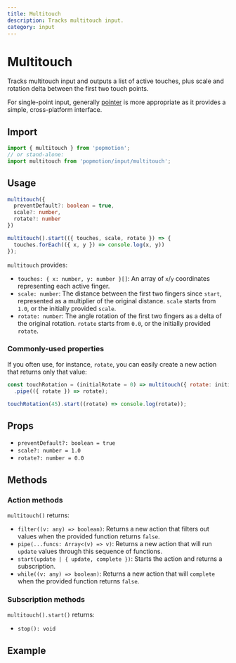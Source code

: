 ```yaml
---
title: Multitouch
description: Tracks multitouch input.
category: input
---
```


# Multitouch

Tracks multitouch input and outputs a list of active touches, plus scale and rotation delta between the first two touch points.

For single-point input, generally [pointer](/api/pointer) is more appropriate as it provides a simple, cross-platform interface.

## Import

```javascript
import { multitouch } from 'popmotion';
// or stand-alone:
import multitouch from 'popmotion/input/multitouch';
```

## Usage

```typescript
multitouch({
  preventDefault?: boolean = true,
  scale?: number,
  rotate?: number
})
```

```javascript
multitouch().start(({ touches, scale, rotate }) => {
  touches.forEach(({ x, y }) => console.log(x, y))
});
```

`multitouch` provides:

- `touches: { x: number, y: number }[]`: An array of `x`/`y` coordinates representing each active finger.
- `scale: number`: The distance between the first two fingers since `start`, represented as a multiplier of the original distance. `scale` starts from `1.0`, or the initially provided `scale`.
- `rotate: number`: The angle rotation of the first two fingers as a delta of the original rotation. `rotate` starts from `0.0`, or the initially provided `rotate`.

### Commonly-used properties

If you often use, for instance, `rotate`, you can easily create a new action that returns only that value:

```javascript
const touchRotation = (initialRotate = 0) => multitouch({ rotate: initialRotate })
  .pipe(({ rotate }) => rotate);

touchRotation(45).start((rotate) => console.log(rotate));
```

## Props

- `preventDefault?: boolean = true`
- `scale?: number = 1.0`
- `rotate?: number = 0.0`

## Methods

### Action methods

`multitouch()` returns:

- `filter((v: any) => boolean)`: Returns a new action that filters out values when the provided function returns `false`.
- `pipe(...funcs: Array<(v) => v)`: Returns a new action that will run `update` values through this sequence of functions.
- `start(update | { update, complete })`: Starts the action and returns a subscription.
- `while((v: any) => boolean)`: Returns a new action that will `complete` when the provided function returns `false`.

### Subscription methods

`multitouch().start()` returns:

- `stop(): void`

## Example

<CodePen id="LOBjxQ" />
